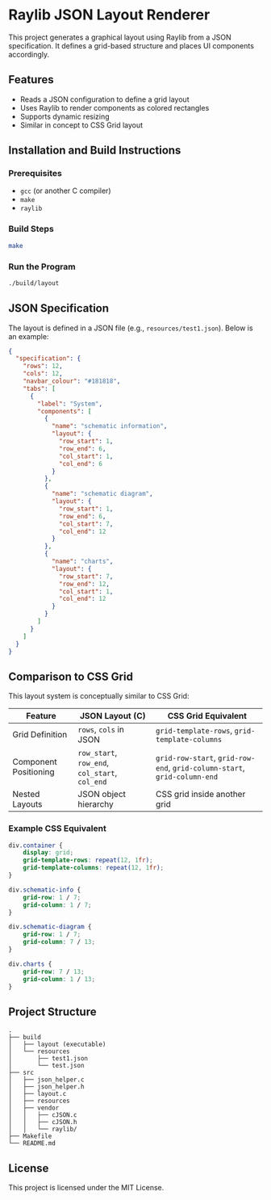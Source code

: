 # Raylib JSON Layout Renderer

This project generates a graphical layout using Raylib from a JSON specification. It defines a grid-based structure and places UI components accordingly.

## Features
- Reads a JSON configuration to define a grid layout
- Uses Raylib to render components as colored rectangles
- Supports dynamic resizing
- Similar in concept to CSS Grid layout

## Installation and Build Instructions

### Prerequisites
- `gcc` (or another C compiler)
- `make`
- `raylib`

### Build Steps
```sh
make
```

### Run the Program
```sh
./build/layout
```

## JSON Specification
The layout is defined in a JSON file (e.g., `resources/test1.json`). Below is an example:

```json
{
  "specification": {
    "rows": 12,
    "cols": 12,
    "navbar_colour": "#181818",
    "tabs": [
      {
        "label": "System",
        "components": [
          {
            "name": "schematic information",
            "layout": {
              "row_start": 1,
              "row_end": 6,
              "col_start": 1,
              "col_end": 6
            }
          },
          {
            "name": "schematic diagram",
            "layout": {
              "row_start": 1,
              "row_end": 6,
              "col_start": 7,
              "col_end": 12
            }
          },
          {
            "name": "charts",
            "layout": {
              "row_start": 7,
              "row_end": 12,
              "col_start": 1,
              "col_end": 12
            }
          }
        ]
      }
    ]
  }
}
```

## Comparison to CSS Grid
This layout system is conceptually similar to CSS Grid:

| Feature       | JSON Layout (C)                 | CSS Grid Equivalent        |
|--------------|--------------------------------|----------------------------|
| Grid Definition | `rows`, `cols` in JSON | `grid-template-rows`, `grid-template-columns` |
| Component Positioning | `row_start`, `row_end`, `col_start`, `col_end` | `grid-row-start`, `grid-row-end`, `grid-column-start`, `grid-column-end` |
| Nested Layouts | JSON object hierarchy | CSS grid inside another grid |

### Example CSS Equivalent
```css
div.container {
    display: grid;
    grid-template-rows: repeat(12, 1fr);
    grid-template-columns: repeat(12, 1fr);
}

div.schematic-info {
    grid-row: 1 / 7;
    grid-column: 1 / 7;
}

div.schematic-diagram {
    grid-row: 1 / 7;
    grid-column: 7 / 13;
}

div.charts {
    grid-row: 7 / 13;
    grid-column: 1 / 13;
}
```

## Project Structure
```
.
├── build
│   ├── layout (executable)
│   └── resources
│       ├── test1.json
│       └── test.json
├── src
│   ├── json_helper.c
│   ├── json_helper.h
│   ├── layout.c
│   ├── resources
│   ├── vendor
│   │   ├── cJSON.c
│   │   ├── cJSON.h
│   │   └── raylib/
├── Makefile
└── README.md
```

## License
This project is licensed under the MIT License.
